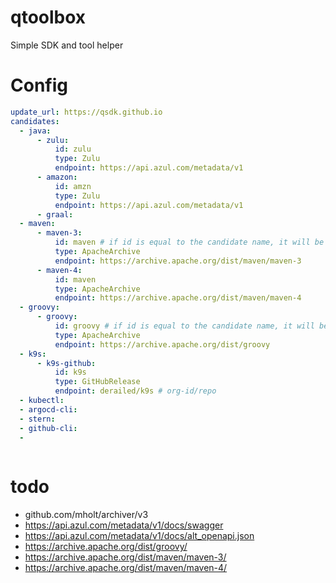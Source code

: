 # qtoolbox
Simple SDK and tool helper

# Config

```yaml
update_url: https://qsdk.github.io
candidates:
  - java:
      - zulu:
          id: zulu
          type: Zulu
          endpoint: https://api.azul.com/metadata/v1          
      - amazon:
          id: amzn
          type: Zulu
          endpoint: https://api.azul.com/metadata/v1
      - graal:
  - maven:
      - maven-3:
          id: maven # if id is equal to the candidate name, it will be omitted
          type: ApacheArchive          
          endpoint: https://archive.apache.org/dist/maven/maven-3
      - maven-4:
          id: maven
          type: ApacheArchive
          endpoint: https://archive.apache.org/dist/maven/maven-4
  - groovy:
      - groovy:
          id: groovy # if id is equal to the candidate name, it will be omitted
          type: ApacheArchive
          endpoint: https://archive.apache.org/dist/groovy
  - k9s:
      - k9s-github:
          id: k9s
          type: GitHubRelease
          endpoint: derailed/k9s # org-id/repo
  - kubectl:
  - argocd-cli:
  - stern:
  - github-cli:
  - 
  

```
    

# todo

- github.com/mholt/archiver/v3
- https://api.azul.com/metadata/v1/docs/swagger
- https://api.azul.com/metadata/v1/docs/alt_openapi.json
- https://archive.apache.org/dist/groovy/
- https://archive.apache.org/dist/maven/maven-3/
- https://archive.apache.org/dist/maven/maven-4/


